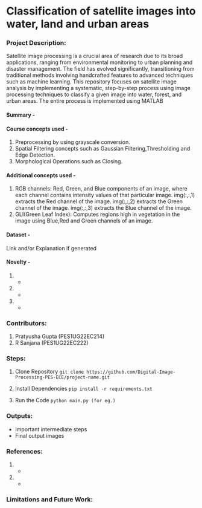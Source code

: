 # Classification of satellite images into water, land and urban areas

### Project Description: 
Satellite image processing is a crucial area of research due to its broad applications, ranging from environmental monitoring to urban planning and disaster management. The field has evolved significantly, transitioning from traditional methods involving handcrafted features to advanced techniques such as machine learning.
This repository focuses on satellite image analysis by implementing a systematic, step-by-step process using image processing techniques to classify a given image into water, forest, and urban areas.
The entire process is implemented using MATLAB
#### Summary - 

#### Course concepts used - 
1. Preprocessing by using grayscale conversion.
2. Spatial Filtering concepts such as Gaussian Filtering,Thresholding and Edge Detection.
3. Morphological Operations such as Closing.
   
   
#### Additional concepts used -
1. RGB channels:  Red, Green, and Blue components of an image, where each channel contains intensity values of that particular image.
   img(:,:,1) extracts the Red channel of the image.
   img(:,:,2) extracts the Green channel of the image.
   img(:,:,3) extracts the Blue channel of the image.
3. GLI(Green Leaf Index): Computes regions high in vegetation in the image using Blue,Red and Green channels of an image.
   

   
#### Dataset - 
Link and/or Explanation if generated

#### Novelty - 
1. -
2. -
3. -
   
### Contributors:
1. Pratyusha Gupta (PES1UG22EC214)
2. R Sanjana (PES1UG22EC222)

### Steps:
1. Clone Repository
```git clone https://github.com/Digital-Image-Processing-PES-ECE/project-name.git ```

2. Install Dependencies
```pip install -r requirements.txt```

3. Run the Code
```python main.py (for eg.)```

### Outputs:
* Important intermediate steps
* Final output images 

### References:
1. -
2. -
   
### Limitations and Future Work:
